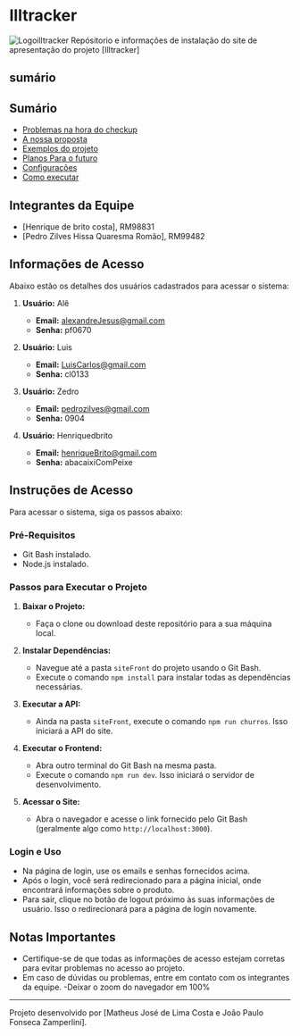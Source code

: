 # Illtracker
![Logoilltracker](../img/illtrackerlogo.png)
Repósitorio e informações de instalação do site de apresentação do projeto [Illtracker]


## sumário


## Sumário
- [Problemas na hora do checkup](#problemas-na-hora-do-checkup)
- [A nossa proposta](#a-nossa-proposta)
- [Exemplos do projeto](#imagem-exemplificando-o-projeto-montado)
- [Planos Para o futuro](#instalação)
- [Configurações](#configurações)
- [Como executar](#como-executar)
## Integrantes da Equipe

- [Henrique de brito costa], RM98831
-  [Pedro Zilves Hissa Quaresma Romão], RM99482

## Informações de Acesso

Abaixo estão os detalhes dos usuários cadastrados para acessar o sistema:

1. **Usuário:** Alê
   - **Email:** alexandreJesus@gmail.com
   - **Senha:** pf0670

2. **Usuário:** Luis
   - **Email:** LuisCarlos@gmail.com
   - **Senha:** cl0133

3. **Usuário:** Zedro
   - **Email:** pedrozilves@gmail.com
   - **Senha:** 0904

4. **Usuário:** Henriquedbrito
   - **Email:** henriqueBrito@gmail.com
   - **Senha:** abacaixiComPeixe
## Instruções de Acesso

Para acessar o sistema, siga os passos abaixo:

### Pré-Requisitos

- Git Bash instalado.
- Node.js instalado.

### Passos para Executar o Projeto

1. **Baixar o Projeto:**
   - Faça o clone ou download deste repositório para a sua máquina local.

2. **Instalar Dependências:**
   - Navegue até a pasta `siteFront` do projeto usando o Git Bash.
   - Execute o comando `npm install` para instalar todas as dependências necessárias.

3. **Executar a API:**
   - Ainda na pasta `siteFront`, execute o comando `npm run churros`. Isso iniciará a API do site.

4. **Executar o Frontend:**
   - Abra outro terminal do Git Bash na mesma pasta.
   - Execute o comando `npm run dev`. Isso iniciará o servidor de desenvolvimento.

5. **Acessar o Site:**
   - Abra o navegador e acesse o link fornecido pelo Git Bash (geralmente algo como `http://localhost:3000`).

### Login e Uso

- Na página de login, use os emails e senhas fornecidos acima.
- Após o login, você será redirecionado para a página inicial, onde encontrará informações sobre o produto.
- Para sair, clique no botão de logout próximo às suas informações de usuário. Isso o redirecionará para a página de login novamente.

## Notas Importantes

- Certifique-se de que todas as informações de acesso estejam corretas para evitar problemas no acesso ao projeto.
- Em caso de dúvidas ou problemas, entre em contato com os integrantes da equipe.
-Deixar o zoom do navegador em 100%

---

Projeto desenvolvido por [Matheus José de Lima Costa e João Paulo Fonseca Zamperlini].
